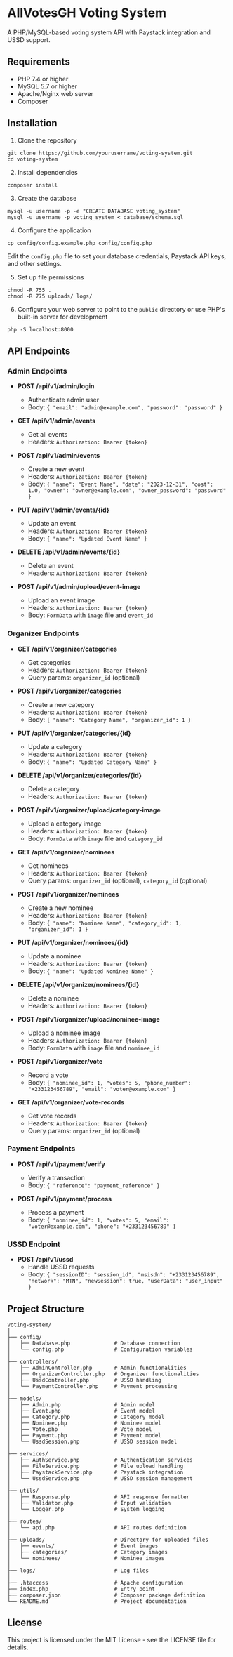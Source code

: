 # AllVotesGH Voting System

A PHP/MySQL-based voting system API with Paystack integration and USSD support.

## Requirements

- PHP 7.4 or higher
- MySQL 5.7 or higher
- Apache/Nginx web server
- Composer

## Installation

1. Clone the repository
```
git clone https://github.com/yourusername/voting-system.git
cd voting-system
```

2. Install dependencies
```
composer install
```

3. Create the database
```
mysql -u username -p -e "CREATE DATABASE voting_system"
mysql -u username -p voting_system < database/schema.sql
```

4. Configure the application
```
cp config/config.example.php config/config.php
```
Edit the `config.php` file to set your database credentials, Paystack API keys, and other settings.

5. Set up file permissions
```
chmod -R 755 .
chmod -R 775 uploads/ logs/
```

6. Configure your web server to point to the `public` directory or use PHP's built-in server for development
```
php -S localhost:8000
```

## API Endpoints

### Admin Endpoints

- **POST /api/v1/admin/login**
  - Authenticate admin user
  - Body: `{ "email": "admin@example.com", "password": "password" }`

- **GET /api/v1/admin/events**
  - Get all events
  - Headers: `Authorization: Bearer {token}`

- **POST /api/v1/admin/events**
  - Create a new event
  - Headers: `Authorization: Bearer {token}`
  - Body: `{ "name": "Event Name", "date": "2023-12-31", "cost": 1.0, "owner": "owner@example.com", "owner_password": "password" }`

- **PUT /api/v1/admin/events/{id}**
  - Update an event
  - Headers: `Authorization: Bearer {token}`
  - Body: `{ "name": "Updated Event Name" }`

- **DELETE /api/v1/admin/events/{id}**
  - Delete an event
  - Headers: `Authorization: Bearer {token}`

- **POST /api/v1/admin/upload/event-image**
  - Upload an event image
  - Headers: `Authorization: Bearer {token}`
  - Body: `FormData` with `image` file and `event_id`

### Organizer Endpoints

- **GET /api/v1/organizer/categories**
  - Get categories
  - Headers: `Authorization: Bearer {token}`
  - Query params: `organizer_id` (optional)

- **POST /api/v1/organizer/categories**
  - Create a new category
  - Headers: `Authorization: Bearer {token}`
  - Body: `{ "name": "Category Name", "organizer_id": 1 }`

- **PUT /api/v1/organizer/categories/{id}**
  - Update a category
  - Headers: `Authorization: Bearer {token}`
  - Body: `{ "name": "Updated Category Name" }`

- **DELETE /api/v1/organizer/categories/{id}**
  - Delete a category
  - Headers: `Authorization: Bearer {token}`

- **POST /api/v1/organizer/upload/category-image**
  - Upload a category image
  - Headers: `Authorization: Bearer {token}`
  - Body: `FormData` with `image` file and `category_id`

- **GET /api/v1/organizer/nominees**
  - Get nominees
  - Headers: `Authorization: Bearer {token}`
  - Query params: `organizer_id` (optional), `category_id` (optional)

- **POST /api/v1/organizer/nominees**
  - Create a new nominee
  - Headers: `Authorization: Bearer {token}`
  - Body: `{ "name": "Nominee Name", "category_id": 1, "organizer_id": 1 }`

- **PUT /api/v1/organizer/nominees/{id}**
  - Update a nominee
  - Headers: `Authorization: Bearer {token}`
  - Body: `{ "name": "Updated Nominee Name" }`

- **DELETE /api/v1/organizer/nominees/{id}**
  - Delete a nominee
  - Headers: `Authorization: Bearer {token}`

- **POST /api/v1/organizer/upload/nominee-image**
  - Upload a nominee image
  - Headers: `Authorization: Bearer {token}`
  - Body: `FormData` with `image` file and `nominee_id`

- **POST /api/v1/organizer/vote**
  - Record a vote
  - Body: `{ "nominee_id": 1, "votes": 5, "phone_number": "+233123456789", "email": "voter@example.com" }`

- **GET /api/v1/organizer/vote-records**
  - Get vote records
  - Headers: `Authorization: Bearer {token}`
  - Query params: `organizer_id` (optional)

### Payment Endpoints

- **POST /api/v1/payment/verify**
  - Verify a transaction
  - Body: `{ "reference": "payment_reference" }`

- **POST /api/v1/payment/process**
  - Process a payment
  - Body: `{ "nominee_id": 1, "votes": 5, "email": "voter@example.com", "phone": "+233123456789" }`

### USSD Endpoint

- **POST /api/v1/ussd**
  - Handle USSD requests
  - Body: `{ "sessionID": "session_id", "msisdn": "+233123456789", "network": "MTN", "newSession": true, "userData": "user_input" }`

## Project Structure

```
voting-system/
│
├── config/
│   ├── Database.php              # Database connection
│   └── config.php                # Configuration variables
│
├── controllers/
│   ├── AdminController.php       # Admin functionalities
│   ├── OrganizerController.php   # Organizer functionalities
│   ├── UssdController.php        # USSD handling
│   └── PaymentController.php     # Payment processing
│
├── models/
│   ├── Admin.php                 # Admin model
│   ├── Event.php                 # Event model
│   ├── Category.php              # Category model
│   ├── Nominee.php               # Nominee model
│   ├── Vote.php                  # Vote model
│   ├── Payment.php               # Payment model
│   └── UssdSession.php           # USSD session model
│
├── services/
│   ├── AuthService.php           # Authentication services
│   ├── FileService.php           # File upload handling
│   ├── PaystackService.php       # Paystack integration
│   └── UssdService.php           # USSD session management
│
├── utils/
│   ├── Response.php              # API response formatter
│   ├── Validator.php             # Input validation
│   └── Logger.php                # System logging
│
├── routes/
│   └── api.php                   # API routes definition
│
├── uploads/                      # Directory for uploaded files
│   ├── events/                   # Event images
│   ├── categories/               # Category images
│   └── nominees/                 # Nominee images
│
├── logs/                         # Log files
│
├── .htaccess                     # Apache configuration
├── index.php                     # Entry point
├── composer.json                 # Composer package definition
└── README.md                     # Project documentation
```

## License

This project is licensed under the MIT License - see the LICENSE file for details.